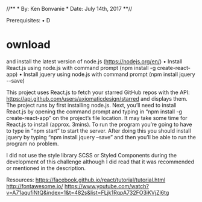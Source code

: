 //**
    * By: Ken Bonvanie
    * Date: July 14th, 2017
**//

Prerequisites: 
•	D<h1>ownload</h1> and install the latest version of node.js (https://nodejs.org/en/)
•	Install React.js using node.js with command prompt (npm install -g create-react-app)
•	Install jquery using node.js with command prompt (npm install jquery --save)

This project uses React.js to fetch your starred GitHub repos with the API: https://api.github.com/users/axiomaticdesign/starred and displays them. The project runs by first installing node.js. Next, you’ll need to install React.js by opening the command prompt and typing in “npm install -g create-react-app” on the project’s file location. It may take some time for React.js to install (approx. 3mins). To run the program you’re going to have to type in “npm start” to start the server. After doing this you should install jquery by typing “npm install jquery –save” and then you’ll be able to run the program no problem.

I did not use the style library SCSS or Styled Components during the development of this challenge although I did read that it was recommended or mentioned in the description.

Resources: 
https://facebook.github.io/react/tutorial/tutorial.html
http://fontawesome.io/
https://www.youtube.com/watch?v=A71aqufiNtQ&index=1&t=482s&list=FLjk1RqpA732FO3iKVjZl6tg




